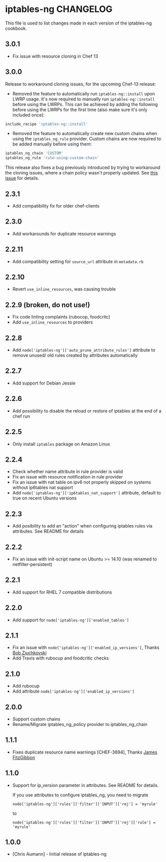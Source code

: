 iptables-ng CHANGELOG
=====================

This file is used to list changes made in each version of the iptables-ng cookbook.

3.0.1
-----

- Fix issue with resource cloning in Chef 13

3.0.0
-----

Release to workaround cloning issues, for the upcoming Chef-13 release:
- Removed the feature to automatically run `iptables-ng::install` upon LWRP
  usage. It's now required to manually run `iptables-ng::install` before using
  the LWRPs. This can be achieved by adding the following before using the
  LWRPs for the first time (also make sure it's only included once):
```ruby
include_recipe 'iptables-ng::install'
```
- Removed the feature to automatically create new custom chains when using the
  `iptables_ng_rule` provider. Custom chains are now required to be added
  manually before using them:
```ruby
iptables_ng_chain 'CUSTOM'
iptables_ng_rule 'rule-using-custom-chain'
```

This release also fixes a bug previously introduced by trying to workaround the
cloning issues, where a chain policy wasn't properly updated. See [this
issue](https://github.com/chr4-cookbooks/iptables-ng/issues/63) for details.

2.3.1
-----

- Add compatibility fix for older chef-clients

2.3.0
-----

- Add workarounds for duplicate resource warnings

2.2.11
------

- Add compatibility setting for `source_url` attribute in `metadata.rb`

2.2.10
------

- Revert `use_inline_resources`, was causing trouble

2.2.9 (broken, do not use!)
-----

- Fix code linting complaints (rubocop, foodcritc)
- Add `use_inline_resources` to providers

2.2.8
-----

- Add `node['iptables-ng']['auto_prune_attribute_rules']` attribute to remove unused/ old rules created by attributes automatically

2.2.7
-----

- Add support for Debian Jessie

2.2.6
-----

- Add possibility to disable the reload or restore of iptables at the end of a chef run

2.2.5
-----

- Only install `iptables` package on Amazon Linux

2.2.4
-----

- Check whether name attribute in rule provider is valid
- Fix an issue with resource notification in rule provider
- Fix an issue with nat table on ipv6 not properly skipped on systems without ip6tables nat support
- Add `node['iptables-ng']['ip6tables_nat_support']` attribute, default to true on recent Ubuntu
  versions

2.2.3
-----

- Add posibility to add an "action" when configuring iptables rules via attributes. See README for
  details

2.2.2
-----

- Fix an issue with init-script name on Ubuntu >= 14.10 (was renamed to netfilter-persistent)

2.2.1
-----

- Add support for RHEL 7 compatible distributions


2.2.0
-----

- Add support for `node['iptables-ng']['enabled_tables']`


2.1.1
-----

- Fix an issue with `node['iptables-ng']['enabled_ip_versions']`, Thanks [Bob Ziuchkovski](https://github.com/ziuchkovski)
- Add Travis with rubocup and foodcritic checks

2.1.0
-----

- Add rubocup
- Add attribute `node['iptables-ng']['enabled_ip_versions']`


2.0.0
-----

- Support custom chains
- Rename/Migrate iptables\_ng\_policy provider to iptables\_ng\_chain

1.1.1
-----

- Fixes duplicate resource name warnings [CHEF-3694], Thanks [James FitzGibbon](http://github.com/jf647)

1.1.0
-----

- Support for ip\_version parameter in attributes. See README for details.

  If you use attributes to configure iptables\_ng, you need to migrate

  ```node['iptables-ng']['rules']['filter']['INPUT']['rej'] = 'myrule'```

  to

  ```node['iptables-ng']['rules']['filter']['INPUT']['rej']['rule'] = 'myrule'```


1.0.0
-----
- [Chris Aumann] - Initial release of iptables-ng
